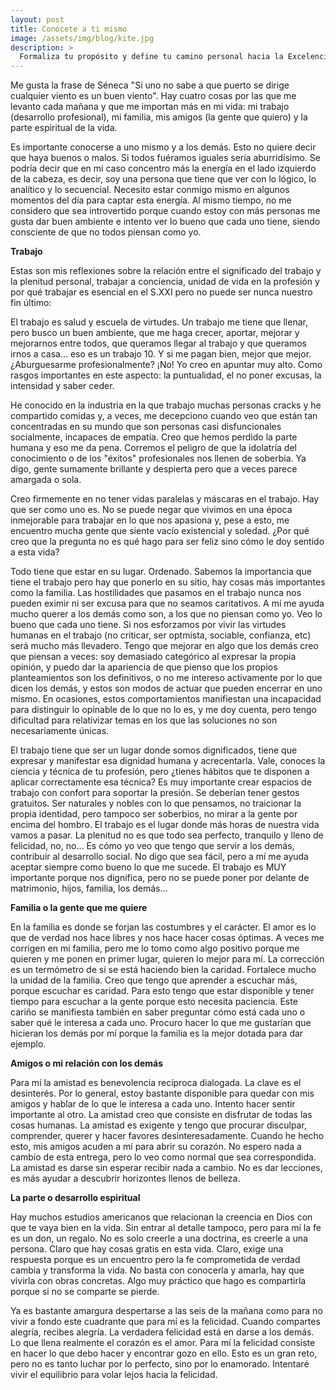 ```yaml
---
layout: post
title: Conócete a ti mismo
image: /assets/img/blog/kite.jpg
description: >
  Formaliza tu propósito y define tu camino personal hacia la Excelencia. <!--more-->
---
```


Me gusta la frase de Séneca "Si uno no sabe a que puerto se dirige cualquier viento es un buen viento". Hay cuatro cosas por las que me levanto cada mañana y que me importan más en mi vida: mi trabajo (desarrollo profesional), mi familia, mis amigos (la gente que quiero) y la parte espiritual de la vida. 

<!--more-->

Es importante conocerse a uno mismo y a los demás. Esto no quiere decir que haya buenos o malos. Si todos fuéramos iguales sería aburridísimo. Se podría decir que en mi caso concentro más la energía en el lado izquierdo de la cabeza, es decir, soy una persona que tiene que ver con lo lógico, lo analítico y lo secuencial. Necesito estar conmigo mismo en algunos momentos del día para captar esta energía. Al mismo tiempo, no me considero que sea introvertido porque cuando estoy con más personas me gusta dar buen ambiente e intento ver lo bueno que cada uno tiene, siendo consciente de que no todos piensan como yo. 

**Trabajo**

Estas son mis reflexiones sobre la relación entre el significado del trabajo y la plenitud personal, trabajar a conciencia, unidad de vida en la profesión y por qué trabajar es esencial en el S.XXI pero no puede ser nunca nuestro fin último:

El trabajo es salud y escuela de virtudes. Un trabajo me tiene que llenar, pero busco un buen ambiente, que me haga crecer, aportar, mejorar y mejorarnos entre todos, que queramos llegar al trabajo y que queramos irnos a casa... eso es un trabajo 10. Y si me pagan bien, mejor que mejor. ¿Aburguesarme profesionalmente? ¡No! Yo creo en apuntar muy alto. Como rasgos importantes en este aspecto: la puntualidad, el no poner excusas, la intensidad y saber ceder.

He conocido en la industria en la que trabajo muchas personas cracks y he compartido comidas y, a veces, me decepciono cuando veo que están tan concentradas en su mundo que son personas casi disfuncionales socialmente, incapaces de empatía. Creo que hemos perdido la parte humana y eso me da pena. Corremos el peligro de que la idolatría del conocimiento o de los "éxitos" profesionales nos llenen de soberbia. Ya digo, gente sumamente brillante y despierta pero que a veces parece amargada o sola. 

Creo firmemente en no tener vidas paralelas y máscaras en el trabajo. Hay que ser como uno es. No se puede negar que vivimos en una época inmejorable para trabajar en lo que nos apasiona y, pese a esto, me encuentro mucha gente que siente vacío existencial y soledad. ¿Por qué creo que la pregunta no es qué hago para ser feliz sino cómo le doy sentido a esta vida? 

Todo tiene que estar en su lugar. Ordenado. Sabemos la importancia que tiene el trabajo pero hay que ponerlo en su sitio, hay cosas más importantes como la familia. Las hostilidades que pasamos en el trabajo nunca nos pueden eximir ni ser excusa para que no seamos caritativos. A mí me ayuda mucho querer a los demás como son, a los que no piensan como yo. Veo lo bueno que cada uno tiene. Si nos esforzamos por vivir las virtudes humanas en el trabajo (no criticar, ser optmista, sociable, confianza, etc) será mucho más llevadero. Tengo que mejorar en algo que los demás creo que piensan a veces: soy demasiado categórico al expresar la propia opinión, y puedo dar la apariencia de que pienso que los propios planteamientos son los definitivos, o no me intereso activamente por lo que dicen los demás, y estos son modos de actuar que pueden encerrar en uno mismo. En ocasiones, estos comportamientos manifiestan una incapacidad para distinguir lo opinable de lo que no lo es, y me doy cuenta, pero tengo dificultad para relativizar temas en los que las soluciones no son necesariamente únicas.

El trabajo tiene que ser un lugar donde somos dignificados, tiene que expresar y manifestar esa dignidad humana y acrecentarla. Vale, conoces la ciencia y técnica de tu profesión, pero ¿tienes hábitos que te disponen a aplicar correctamente esa técnica? Es muy importante crear espacios de trabajo con confort para soportar la presión. 
Se deberían tener gestos gratuitos. Ser naturales y nobles con lo que pensamos, no traicionar la propia identidad, pero tampoco ser soberbios, no mirar a la gente por encima del hombro. El trabajo es el lugar donde más horas de nuestra vida vamos a pasar. La plenitud no es que todo sea perfecto, tranquilo y lleno de felicidad, no, no... Es cómo yo veo que tengo que servir a los demás, contribuir al desarrollo social. No digo que sea fácil, pero a mí me ayuda aceptar siempre como bueno lo que me sucede. El trabajo es MUY importante porque nos dignifica, pero no se puede poner por delante de matrimonio, hijos, familia, los demás...

**Familia o la gente que me quiere**

En la familia es donde se forjan las costumbres y el carácter. El amor es lo que de verdad nos hace libres y nos hace hacer cosas óptimas. A veces me corrigen en mi familia, pero me lo tomo como algo positivo porque me quieren y me ponen en primer lugar, quieren lo mejor para mí. La corrección es un termómetro de si se está haciendo bien la caridad. Fortalece mucho la unidad de la familia. Creo que tengo que aprender a escuchar más, porque escuchar es caridad. Para esto tengo que estar disponible y tener tiempo para escuchar a la gente porque esto necesita paciencia. Este cariño se manifiesta también en saber preguntar cómo está cada uno o saber qué le interesa a cada uno. Procuro hacer lo que me gustarían que hicieran los demás por mí porque la familia es la mejor dotada para dar ejemplo.

**Amigos o mi relación con los demás**

Para mí la amistad es benevolencia recíproca dialogada. La clave es el desinterés. Por lo general, estoy bastante disponible para quedar con mis amigos y hablar de lo que le interesa a cada uno. Intento hacer sentir importante al otro. La amistad creo que consiste en disfrutar de todas las cosas humanas. La amistad es exigente y tengo que procurar disculpar, comprender, querer y hacer favores desinteresadamente. Cuando he hecho esto, mis amigos acuden a mí para abrir su corazón. No espero nada a cambio de esta entrega, pero lo veo como normal que sea correspondida. La amistad es darse sin esperar recibir nada a cambio. No es dar lecciones, es más ayudar a descubrir horizontes llenos de belleza. 

**La parte o desarrollo espiritual**

Hay muchos estudios americanos que relacionan la creencia en Dios con que te vaya bien en la vida. Sin entrar al detalle tampoco, pero para mí la fe es un don, un regalo. No es solo creerle a una doctrina, es creerle a una persona. Claro que hay cosas gratis en esta vida. Claro, exige una respuesta porque es un encuentro pero la fe comprometida de verdad cambia y transforma la vida. No basta con conocerla y amarla, hay que vivirla con obras concretas. Algo muy práctico que hago es compartirla porque si no se comparte se pierde. 

Ya es bastante amargura despertarse a las seis de la mañana como para no vivir a fondo este cuadrante que para mí es la felicidad. Cuando compartes alegría, recibes alegría. La verdadera felicidad está en darse a los demás. Lo que llena realmente el corazón es el amor. Para mí la felicidad consiste en hacer lo que debo hacer y encontrar gozo en ello. Esto es un gran reto, pero no es tanto luchar por lo perfecto, sino por lo enamorado. Intentaré vivir el equilibrio para volar lejos hacia la felicidad.


